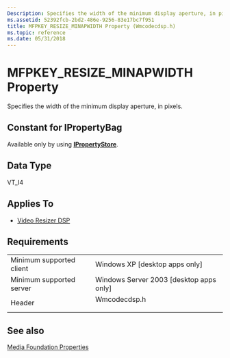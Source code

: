 ```yaml
---
Description: Specifies the width of the minimum display aperture, in pixels.
ms.assetid: 52392fcb-2bd2-486e-9256-83e17bc7f951
title: MFPKEY_RESIZE_MINAPWIDTH Property (Wmcodecdsp.h)
ms.topic: reference
ms.date: 05/31/2018
---
```


# MFPKEY\_RESIZE\_MINAPWIDTH Property

Specifies the width of the minimum display aperture, in pixels.

## Constant for IPropertyBag

Available only by using [**IPropertyStore**](/windows/win32/api/propsys/nn-propsys-ipropertystore).

## Data Type

VT\_I4

## Applies To

-   [Video Resizer DSP](videoresizer.md)

## Requirements



|                                     |                                                                                         |
|-------------------------------------|-----------------------------------------------------------------------------------------|
| Minimum supported client<br/> | Windows XP \[desktop apps only\]<br/>                                             |
| Minimum supported server<br/> | Windows Server 2003 \[desktop apps only\]<br/>                                    |
| Header<br/>                   | <dl> <dt>Wmcodecdsp.h</dt> </dl> |



## See also

<dl> <dt>

[Media Foundation Properties](media-foundation-properties.md)
</dt> </dl>

 

 